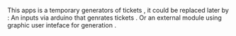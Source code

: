 This apps is a temporary generators of tickets , it could be replaced later by :
An inputs via arduino that genrates tickets .
Or an external module using graphic user inteface for generation .
